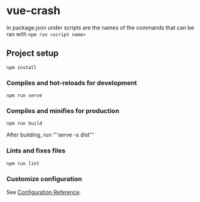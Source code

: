 # vue-crash
In package.json under scripts are the names of the commands that can be ran with `npm run <script name>`

## Project setup
```
npm install
```

### Compiles and hot-reloads for development
```
npm run serve
```

### Compiles and minifies for production
```
npm run build
```
After building, run '''serve -s dist'''

### Lints and fixes files
```
npm run lint
```

### Customize configuration
See [Configuration Reference](https://cli.vuejs.org/config/).

